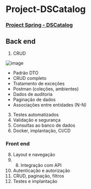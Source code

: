# Project-DSCatalog



### [Project Spring - DSCatalog](http://https://project-ds-catalog.vercel.app)

 ## Back end


01. CRUD

![image](https://github.com/Kel2203/Project-DSCatalog/assets/78867830/49f028fc-0493-43a1-a35c-51f9fd6384ce)

 - Padrão DTO
 - CRUD completo
 - Tratamento de exceções
 - Postman (coleções, ambientes)
 - Dados de auditoria
 - Paginação de dados
 - Associações entre entidades (N-N)

3. Testes automatizados
4. Validação e segurança
05. Consultas ao banco de dados
06. Docker, implantação, CI/CD

   
  ### Front end
8. Layout e navegação
9. 08. Integração com API
09. Autenticação e autorização
10. CRUD, paginação, filtros
11. Testes e implantação


